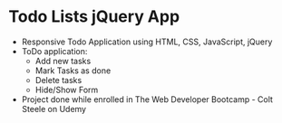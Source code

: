# Todo Lists jQuery App
- Responsive Todo Application using HTML, CSS, JavaScript, jQuery
- ToDo application: 
  - Add new tasks
  - Mark Tasks as done
  - Delete tasks
  - Hide/Show Form
- Project done while enrolled in The Web Developer Bootcamp - Colt Steele on Udemy
